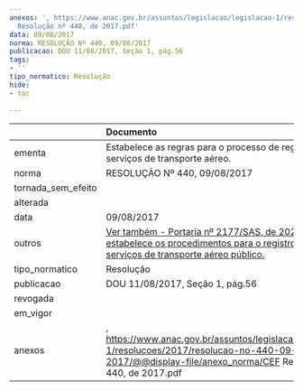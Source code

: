 ```yaml
---
anexos: ', https://www.anac.gov.br/assuntos/legislacao/legislacao-1/resolucoes/2017/resolucao-no-440-09-08-2017/@@display-file/anexo_norma/CEF
  Resolução nº 440, de 2017.pdf'
data: 09/08/2017
norma: RESOLUÇÃO Nº 440, 09/08/2017
publicacao: DOU 11/08/2017, Seção 1, pág.56
tags:
- ''
tipo_normatico: Resolução
hide: 
- toc 
 
---
```


|                    | Documento                                                                                                                                                                                                                                                                                                        |
|:-------------------|:-----------------------------------------------------------------------------------------------------------------------------------------------------------------------------------------------------------------------------------------------------------------------------------------------------------------|
| ementa             | Estabelece as regras para o processo de registro dos serviços de transporte aéreo.                                                                                                                                                                                                                               |
| norma              | RESOLUÇÃO Nº 440, 09/08/2017                                                                                                                                                                                                                                                                                     |
| tornada_sem_efeito |                                                                                                                                                                                                                                                                                                                  |
| alterada           |                                                                                                                                                                                                                                                                                                                  |
| data               | 09/08/2017                                                                                                                                                                                                                                                                                                       |
| outros             | <a class="external-link" href="https://www.anac.gov.br/assuntos/legislacao/legislacao-1/portarias/2020/portaria-no-2177-sas-26-08-2020" target="_blank" title="">Ver também - Portaria nº 2177/SAS, de 2020, que estabelece os procedimentos para o registro prévio de serviços de transporte aéreo público.</a> |
| tipo_normatico     | Resolução                                                                                                                                                                                                                                                                                                        |
| publicacao         | DOU 11/08/2017, Seção 1, pág.56                                                                                                                                                                                                                                                                                  |
| revogada           |                                                                                                                                                                                                                                                                                                                  |
| em_vigor           |                                                                                                                                                                                                                                                                                                                  |
| anexos             | , https://www.anac.gov.br/assuntos/legislacao/legislacao-1/resolucoes/2017/resolucao-no-440-09-08-2017/@@display-file/anexo_norma/CEF Resolução nº 440, de 2017.pdf                                                                                                                                              |